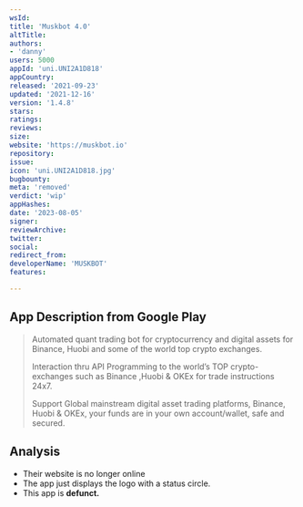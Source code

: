 ```yaml
---
wsId: 
title: 'Muskbot 4.0'
altTitle: 
authors:
- 'danny'
users: 5000
appId: 'uni.UNI2A1D818'
appCountry: 
released: '2021-09-23'
updated: '2021-12-16'
version: '1.4.8'
stars: 
ratings: 
reviews: 
size: 
website: 'https://muskbot.io'
repository: 
issue: 
icon: 'uni.UNI2A1D818.jpg'
bugbounty: 
meta: 'removed'
verdict: 'wip'
appHashes: 
date: '2023-08-05'
signer: 
reviewArchive: 
twitter: 
social: 
redirect_from: 
developerName: 'MUSKBOT'
features: 

---
```


## App Description from Google Play

> Automated quant trading bot for cryptocurrency and digital assets for Binance, Huobi and some of the world top crypto exchanges.
>
> Interaction thru API Programming to the world’s TOP crypto-exchanges such as Binance ,Huobi & OKEx for trade instructions 24x7. 
>
> Support Global mainstream digital asset trading platforms, Binance, Huobi & OKEx, your funds are in your own account/wallet, safe and secured.

## Analysis 

- Their website is no longer online
- The app just displays the logo with a status circle.
- This app is **defunct.**

